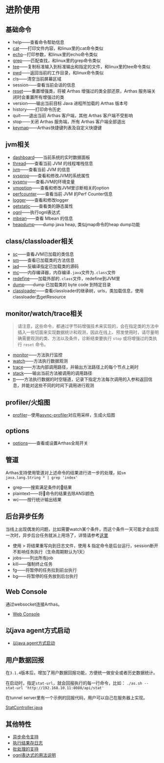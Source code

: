 进阶使用
===

## 基础命令


* help——查看命令帮助信息
* [cat](cat.md)——打印文件内容，和linux里的cat命令类似
* [echo](echo.md)--打印参数，和linux里的echo命令类似
* [grep](grep.md)——匹配查找，和linux里的grep命令类似
* [tee](tee.md)——复制标准输入到标准输出和指定的文件，和linux里的tee命令类似
* [pwd](pwd.md)——返回当前的工作目录，和linux命令类似
* cls——清空当前屏幕区域
* session——查看当前会话的信息
* [reset](reset.md)——重置增强类，将被 Arthas 增强过的类全部还原，Arthas 服务端关闭时会重置所有增强过的类
* version——输出当前目标 Java 进程所加载的 Arthas 版本号
* history——打印命令历史
* quit——退出当前 Arthas 客户端，其他 Arthas 客户端不受影响
* stop——关闭 Arthas 服务端，所有 Arthas 客户端全部退出
* [keymap](keymap.md)——Arthas快捷键列表及自定义快捷键

## jvm相关


* [dashboard](dashboard.md)——当前系统的实时数据面板
* [thread](thread.md)——查看当前 JVM 的线程堆栈信息
* [jvm](jvm.md)——查看当前 JVM 的信息
* [sysprop](sysprop.md)——查看和修改JVM的系统属性
* [sysenv](sysenv.md)——查看JVM的环境变量
* [vmoption](vmoption.md)——查看和修改JVM里诊断相关的option
* [perfcounter](perfcounter.md)——查看当前 JVM 的Perf Counter信息
* [logger](logger.md)——查看和修改logger
* [getstatic](getstatic.md)——查看类的静态属性
* [ognl](ognl.md)——执行ognl表达式
* [mbean](mbean.md)——查看 Mbean 的信息
* [heapdump](heapdump.md)——dump java heap, 类似jmap命令的heap dump功能

## class/classloader相关


* [sc](sc.md)——查看JVM已加载的类信息
* [sm](sm.md)——查看已加载类的方法信息
* [jad](jad.md)——反编译指定已加载类的源码
* [mc](mc.md)——内存编译器，内存编译`.java`文件为`.class`文件
* [redefine](redefine.md)——加载外部的`.class`文件，redefine到JVM里
* [dump](dump.md)——dump 已加载类的 byte code 到特定目录
* [classloader](classloader.md)——查看classloader的继承树，urls，类加载信息，使用classloader去getResource

## monitor/watch/trace相关


> 请注意，这些命令，都通过字节码增强技术来实现的，会在指定类的方法中插入一些切面来实现数据统计和观测，因此在线上、预发使用时，请尽量明确需要观测的类、方法以及条件，诊断结束要执行 `stop` 或将增强过的类执行 `reset` 命令。

* [monitor](monitor.md)——方法执行监控
* [watch](watch.md)——方法执行数据观测
* [trace](trace.md)——方法内部调用路径，并输出方法路径上的每个节点上耗时
* [stack](stack.md)——输出当前方法被调用的调用路径
* [tt](tt.md)——方法执行数据的时空隧道，记录下指定方法每次调用的入参和返回信息，并能对这些不同的时间下调用进行观测


## profiler/火焰图

* [profiler](profiler.md)--使用[async-profiler](https://github.com/jvm-profiling-tools/async-profiler)对应用采样，生成火焰图

## options

* [options](options.md)——查看或设置Arthas全局开关


## 管道

Arthas支持使用管道对上述命令的结果进行进一步的处理，如`sm java.lang.String * | grep 'index'`

* grep——搜索满足条件的结果
* plaintext——将命令的结果去除ANSI颜色
* wc——按行统计输出结果

## 后台异步任务

当线上出现偶发的问题，比如需要watch某个条件，而这个条件一天可能才会出现一次时，异步后台任务就派上用场了，详情请参考[这里](async.md)

* 使用 > 将结果重写向到日志文件，使用 & 指定命令是后台运行，session断开不影响任务执行（生命周期默认为1天）
* jobs——列出所有job
* kill——强制终止任务
* fg——将暂停的任务拉到前台执行
* bg——将暂停的任务放到后台执行

## Web Console

通过websocket连接Arthas。

* [Web Console](web-console.md)

## 以java agent方式启动

* [以java agent方式启动](agent.md)

## 用户数据回报

在`3.1.4`版本后，增加了用户数据回报功能，方便统一做安全或者历史数据统计。

在启动时，指定`stat-url`，就会回报执行的每一行命令，比如： `./as.sh --stat-url 'http://192.168.10.11:8080/api/stat'`

在tunnel server里有一个示例的回报代码，用户可以自己在服务器上实现。

[StatController.java](https://github.com/alibaba/arthas/blob/master/tunnel-server/src/main/java/com/alibaba/arthas/tunnel/server/app/web/StatController.java)


## 其他特性

* [异步命令支持](async.md)
* [执行结果存日志](save-log.md)
* [批处理的支持](batch-support.md)
* [ognl表达式的用法说明](https://github.com/alibaba/arthas/issues/11)


